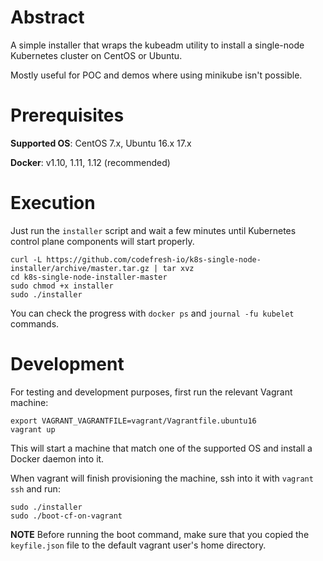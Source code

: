 # Abstract

A simple installer that wraps the kubeadm utility to install a single-node
Kubernetes cluster on CentOS or Ubuntu.

Mostly useful for POC and demos where using minikube isn't possible.

# Prerequisites

**Supported OS**: CentOS 7.x, Ubuntu 16.x 17.x

**Docker**: v1.10, 1.11, 1.12 (recommended)

# Execution

Just run the `installer` script and wait a few minutes until Kubernetes control
plane components will start properly.

```
curl -L https://github.com/codefresh-io/k8s-single-node-installer/archive/master.tar.gz | tar xvz
cd k8s-single-node-installer-master
sudo chmod +x installer
sudo ./installer
```

You can check the progress with `docker ps` and `journal -fu kubelet` commands.

# Development

For testing and development purposes, first run the relevant Vagrant machine:

```
export VAGRANT_VAGRANTFILE=vagrant/Vagrantfile.ubuntu16
vagrant up
```

This will start a machine that match one of the supported OS and install a
Docker daemon into it.

When vagrant will finish provisioning the machine, ssh into it with `vagrant
ssh` and run:

```
sudo ./installer
sudo ./boot-cf-on-vagrant
```

**NOTE** Before running the boot command, make sure that you copied the
 `keyfile.json` file to the default vagrant user's home directory.

